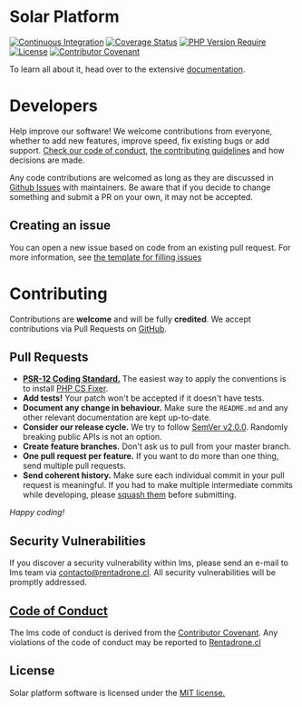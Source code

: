 # Solar Platform

[![Continuous Integration](https://github.com/RentadroneCL/AI-Solar-Platform/actions/workflows/continuous-integration.yml/badge.svg)](https://github.com/RentadroneCL/AI-Solar-Platform/actions/workflows/continuous-integration.yml)
[![Coverage Status](https://coveralls.io/repos/github/RentadroneCL/AI-Solar-Platform/badge.svg)](https://coveralls.io/github/RentadroneCL/AI-Solar-Platform)
[![PHP Version Require](https://img.shields.io/packagist/php-v/laravel/framework)](https://img.shields.io/packagist/php-v/laravel/framework)
[![License](https://poser.pugx.org/composer/spdx-licenses/license)](https://packagist.org/packages/composer/spdx-licenses)
[![Contributor Covenant](https://img.shields.io/badge/Contributor%20Covenant-v2.0%20adopted-ff69b4.svg)](CODE_OF_CONDUCT.md)

To learn all about it, head over to the extensive [documentation](https://rentadronecl.github.io).

# Developers

Help improve our software! We welcome contributions from everyone, whether to add new features, improve speed, fix existing bugs or add support. [Check our code of conduct](CODE_OF_CONDUCT.md), [the contributing guidelines](CONTRIBUTING.md) and how decisions are made.

Any code contributions are welcomed as long as they are discussed in [Github Issues](https://github.com/RentadroneCL/AI-Solar-Platform/issues) with maintainers. Be aware that if you decide to change something and submit a PR on your own, it may not be accepted.

## Creating an issue

You can open a new issue based on code from an existing pull request. For more information, see [the template for filling issues](https://github.com/RentadroneCL/AI-Solar-Platform/blob/master/.github/ISSUE_TEMPLATE/feature_request.md)

# Contributing

Contributions are **welcome** and will be fully **credited**. We accept contributions via Pull Requests on [GitHub](https://github.com/RentadroneCL/AI-Solar-Platform).

## Pull Requests

- **[PSR-12 Coding Standard.](https://www.php-fig.org/psr/psr-12)** The easiest way to apply the conventions is to install [PHP CS Fixer](https://github.com/FriendsOfPHP/PHP-CS-Fixer).
- **Add tests!** Your patch won't be accepted if it doesn't have tests.
- **Document any change in behaviour.** Make sure the `README.md` and any other relevant documentation are kept up-to-date.
- **Consider our release cycle.** We try to follow [SemVer v2.0.0](http://semver.org/). Randomly breaking public APIs is not an option.
- **Create feature branches.** Don't ask us to pull from your master branch.
- **One pull request per feature.** If you want to do more than one thing, send multiple pull requests.
- **Send coherent history.** Make sure each individual commit in your pull request is meaningful. If you had to make multiple intermediate commits while developing, please [squash them](http://www.git-scm.com/book/en/v2/Git-Tools-Rewriting-History#Changing-Multiple-Commit-Messages) before submitting.

*Happy coding!*

## Security Vulnerabilities

If you discover a security vulnerability within lms, please send an e-mail to lms team via [contacto@rentadrone.cl](mailto:contacto@rentadrone.cl). All security vulnerabilities will be promptly addressed.

## [Code of Conduct](https://github.com/RentadroneCL/AI-Solar-Platform/blob/master/CODE_OF_CONDUCT.md)

The lms code of conduct is derived from the [Contributor Covenant](https://www.contributor-covenant.org). Any violations of the code of conduct may be reported to [Rentadrone.cl](mailto:contacto@rentadrone.cl)

## License

Solar platform software is licensed under the [MIT license.](LICENSE.md)
